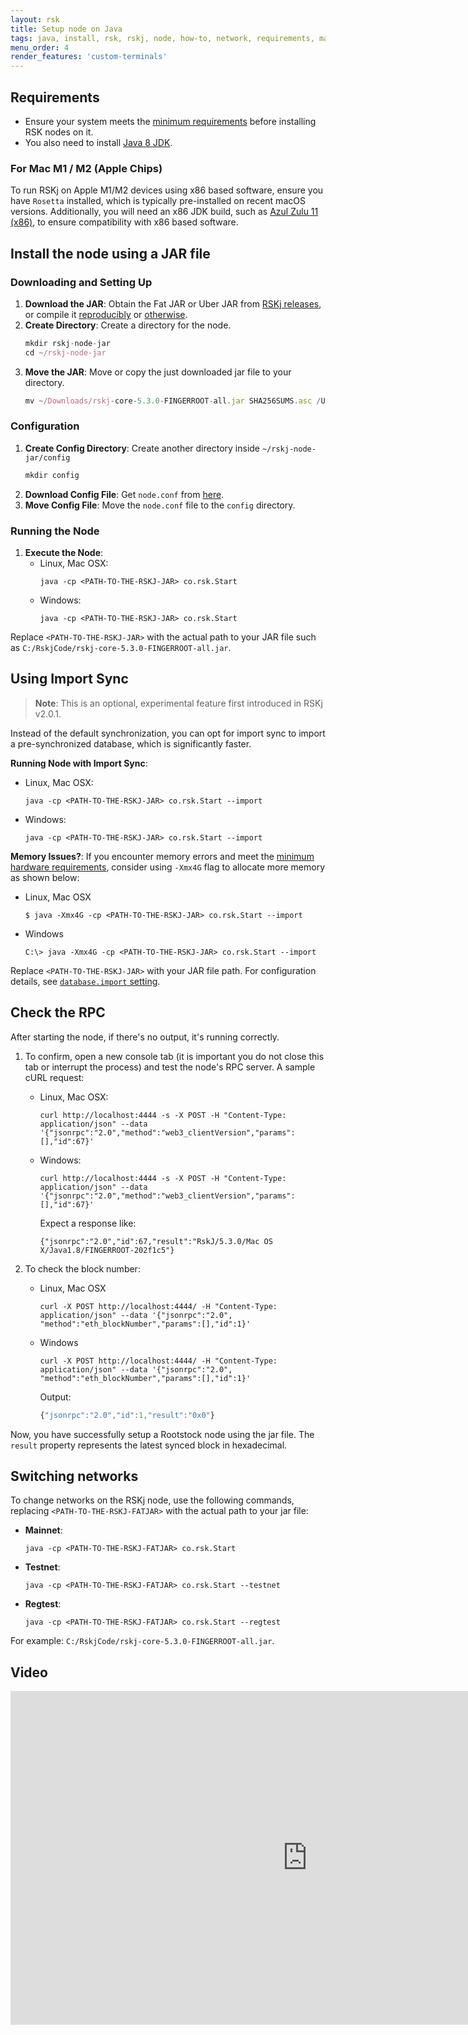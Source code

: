 ```yaml
---
layout: rsk
title: Setup node on Java
tags: java, install, rsk, rskj, node, how-to, network, requirements, mainnet, jar
menu_order: 4
render_features: 'custom-terminals'
---
```


## Requirements

- Ensure your system meets the [minimum requirements](/rsk/node/install/requirements/) before installing RSK nodes on it.
- You also need to install [Java 8 JDK](https://www.java.com/download/).

### For Mac M1 / M2 (Apple Chips)

To run RSKj on Apple M1/M2 devices using x86 based software, ensure you have `Rosetta` installed, which is typically pre-installed on recent macOS versions. Additionally, you will need an x86 JDK build, such as [Azul Zulu 11 (x86)](https://www.azul.com/downloads/?version=java-11-lts&os=macos&package=jdk), to ensure compatibility with x86 based software.

## Install the node using a JAR file

### Downloading and Setting Up

1. **Download the JAR**: Obtain the Fat JAR or Uber JAR from [RSKj releases](https://github.com/rsksmart/rskj/releases), or compile it [reproducibly](https://github.com/rsksmart/rskj/wiki/Reproducible-Build) or [otherwise](/rsk/node/contribute).
1. **Create Directory**: Create a directory for the node.
   ```jsx
   mkdir rskj-node-jar
   cd ~/rskj-node-jar
   ```
1. **Move the JAR**: Move or copy the just downloaded jar file to your directory.
   ```jsx
   mv ~/Downloads/rskj-core-5.3.0-FINGERROOT-all.jar SHA256SUMS.asc /Users/{user}/rskj-node-jar/
   ```
   
### Configuration

1. **Create Config Directory**: Create another directory inside `~/rskj-node-jar/config`
   ```jsx
   mkdir config
   ```
1. **Download Config File**: Get `node.conf` from [here](https://github.com/rsksmart/rif-relay/blob/develop/docker/node.conf).
1. **Move Config File**: Move the `node.conf` file to the `config` directory.

### Running the Node
1. **Execute the Node**:
   [](#top "multiple-terminals")
   - Linux, Mac OSX:
     ```shell
     java -cp <PATH-TO-THE-RSKJ-JAR> co.rsk.Start
     ```
   - Windows:
     ```windows-command-prompt
     java -cp <PATH-TO-THE-RSKJ-JAR> co.rsk.Start
     ```
Replace `<PATH-TO-THE-RSKJ-JAR>` with the actual path to your JAR file such as `C:/RskjCode/rskj-core-5.3.0-FINGERROOT-all.jar`.

## Using Import Sync

> **Note**: This is an optional, experimental feature first introduced in RSKj v2.0.1.

Instead of the default synchronization, you can opt for import sync to import a pre-synchronized database, which is significantly faster. 

**Running Node with Import Sync**:
[](#top "multiple-terminals")
- Linux, Mac OSX:
  ```shell
  java -cp <PATH-TO-THE-RSKJ-JAR> co.rsk.Start --import
  ```
- Windows:
  ```windows-command-prompt
  java -cp <PATH-TO-THE-RSKJ-JAR> co.rsk.Start --import
  ```
**Memory Issues?**: If you encounter memory errors and meet the [minimum hardware requirements](/rsk/node/install/requirements/), consider using `-Xmx4G` flag to allocate more memory as shown below:

[](#top "multiple-terminals")
- Linux, Mac OSX
  ```shell
  $ java -Xmx4G -cp <PATH-TO-THE-RSKJ-JAR> co.rsk.Start --import
  ```
- Windows
  ```windows-command-prompt
  C:\> java -Xmx4G -cp <PATH-TO-THE-RSKJ-JAR> co.rsk.Start --import
  ```
Replace `<PATH-TO-THE-RSKJ-JAR>` with your JAR file path. For configuration details, see [`database.import` setting](/rsk/node/configure/reference/#databaseimport).

## Check the RPC

After starting the node, if there's no output, it's running correctly. 

1. To confirm, open a new console tab (it is important you do not close this tab or interrupt the process) and test the node's RPC server. A sample cURL request:
    [](#top "multiple-terminals")
    - Linux, Mac OSX:
      ```shell
      curl http://localhost:4444 -s -X POST -H "Content-Type: application/json" --data '{"jsonrpc":"2.0","method":"web3_clientVersion","params":[],"id":67}'
      ```
    - Windows:
      ```windows-command-prompt
      curl http://localhost:4444 -s -X POST -H "Content-Type: application/json" --data '{"jsonrpc":"2.0","method":"web3_clientVersion","params":[],"id":67}'
      ```
      Expect a response like:
      
      ```shell
      {"jsonrpc":"2.0","id":67,"result":"RskJ/5.3.0/Mac OS X/Java1.8/FINGERROOT-202f1c5"}
      ```
1. To check the block number:

    [](#top "multiple-terminals")
    - Linux, Mac OSX
      ```shell
      curl -X POST http://localhost:4444/ -H "Content-Type: application/json" --data '{"jsonrpc":"2.0", "method":"eth_blockNumber","params":[],"id":1}'
      ```
    - Windows
      ```windows-command-prompt
      curl -X POST http://localhost:4444/ -H "Content-Type: application/json" --data '{"jsonrpc":"2.0", "method":"eth_blockNumber","params":[],"id":1}'
      ```
      Output:
      
      ```jsx
      {"jsonrpc":"2.0","id":1,"result":"0x0"}
      ```
Now, you have successfully setup a Rootstock node using the jar file.
The `result` property represents the latest synced block in hexadecimal.

## Switching networks

To change networks on the RSKj node, use the following commands, replacing `<PATH-TO-THE-RSKJ-FATJAR>` with the actual path to your jar file:

- **Mainnet**: 
  ```
  java -cp <PATH-TO-THE-RSKJ-FATJAR> co.rsk.Start
  ```

- **Testnet**: 
  ```
  java -cp <PATH-TO-THE-RSKJ-FATJAR> co.rsk.Start --testnet
  ```

- **Regtest**: 
  ```
  java -cp <PATH-TO-THE-RSKJ-FATJAR> co.rsk.Start --regtest
  ```

For example: `C:/RskjCode/rskj-core-5.3.0-FINGERROOT-all.jar`.

## Video

<div class="video-container">
  <iframe width="949" height="534" src="https://www.youtube-nocookie.com/embed/TxpS6WhxUiU?cc_load_policy=1" frameborder="0" allow="accelerometer; autoplay; encrypted-media; gyroscope; picture-in-picture" allowfullscreen></iframe>
</div>
